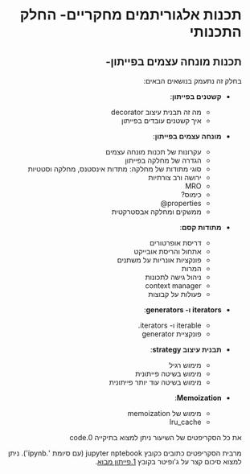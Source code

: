 <div dir='rtl' lang='he'>

# תכנות אלגוריתמים מחקריים- החלק התכנותי
## תכנות מונחה עצמים בפייתון-  

בחלק זה נתעמק בנושאים הבאים:

- **קשטנים בפייתון**:
   - מה זה תבנית עיצוב decorator 
   - איך קשטנים עובדים בפייתון
  

- **מונחה עצמים בפייתון**:
   - עקרונות של תכנות מונחה עצמים
   - הגדרה של מחלקה בפייתון
   - סוגי מתודות של מחלקה: מתדות אינסטנס, מחלקה וסטטיות
   - ירושה ורב צורתיות
   - MRO
   - כימוס? 
   - properties@
   - ממשקים ומחלקה אבסטרקטית


- **מתודות קסם**:
   - דריסת אופרטורים
   - אתחול והריסת אובייקט
   - פונקציות אונריות על משתנים
   - המרות
   - ניהול גישה לתכונות
   - context manager
   - פעולות על קבוצות
  
- **iterators ו- generators**:
   - iterable ו- iterators.
   - פונקציית generator


- **תבנית עיצוב strategy**:
   - מימוש רגיל
   - מימוש בשיטה פייתונית
   - מימוש בשיטה עוד יותר פייתונית

- **Memoization**:
   - מימוש של memoization 
   - lru_cache


את כל הסקריפטים של השיעור ניתן למצוא בתיקייה code.0

מרבית הסקריפטים כתובים כקובץ jupyter nptebook (עם סיומת '.ipynb').
ניתן למצוא סיכום קצר על ג'ופיטר בקובץ [1.פייתון מבוא](https://github.com/maoz-grossman/Python_Ariel/blob/master/1.Basics/1.%20%D7%A4%D7%99%D7%99%D7%AA%D7%95%D7%9F%20%D7%9E%D7%91%D7%95%D7%90.pdf).
</div>